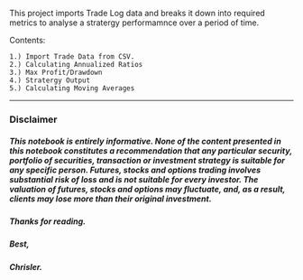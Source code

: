 This project imports Trade Log data and breaks it down into required metrics to analyse a stratergy performamnce over a period of time. 

Contents:

    1.) Import Trade Data from CSV.
    2.) Calculating Annualized Ratios 
    3.) Max Profit/Drawdown
    4.) Stratergy Output
    5.) Calculating Moving Averages

***

### Disclaimer

##### This notebook is entirely informative. None of the content presented in this notebook constitutes a recommendation that any particular security, portfolio of securities, transaction or investment strategy is suitable for any specific person. Futures, stocks and options trading involves substantial risk of loss and is not suitable for every investor. The valuation of futures, stocks and options may fluctuate, and, as a result, clients may lose more than their original investment.

##### Thanks for reading.

##### Best, 
##### Chrisler.
